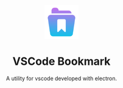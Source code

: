 <h1 align="center">
<br/>
  <img src="./assets/icon.png" alt="VSCode Bookmark" width="90">
<br/>
<br/>
VSCode Bookmark
</h1>
<p align="center">A utility for vscode developed with electron.</p>
